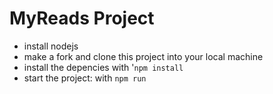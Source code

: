 # MyReads Project

* install nodejs
* make a fork and clone this project into your local machine
* install the depencies with '`npm install`
* start the project: with `npm run` 
